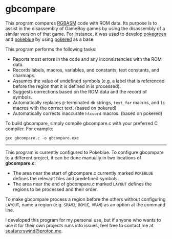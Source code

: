 # gbcompare
This program compares [RGBASM](https://rgbds.gbdev.io/) code with ROM data. Its purpose is to assist in the disassembly of GameBoy games by using the disassembly of a similar version of that game. For instance, it was used to develop [pokegreen](https://github.com/SeafarersWind/pokegreen) and [pokeblue](https://github.com/SeafarersWind/pokeblue) by using [pokered](https://github.com/pret/pokered) as a base.

This program performs the following tasks:
- Reports most errors in the code and any inconsistencies with the ROM data.
- Records labels, macros, variables, and constants, text constants, and charmaps.
- Assumes the value of undefined symbols (e.g. a label that is referenced before the region that it is defined in is processed).
- Suggests corrections based on the ROM data and the record of symbols.
- Automatically replaces `@`-terminated `db` strings, `text_far` macros, and `li` macros with the correct text. (based on pokered)
- Automatically corrects inaccurate `hlcoord` macros. (based on pokered)

To build gbcompare, simply compile gbcompare.c with your preferred C compiler. For example:

```gcc gbcompare.c -o gbcompare.exe```

---

This program is currently configured to Pokeblue. To configure gbcompare to a different project, it can be done manually in two locations of **gbcompare.c**:
- The area near the start of gbcompare.c currently marked `POKEBLUE` defines the relevant files and predefined symbols.
- The area near the end of gbcompare.c marked `LAYOUT` defines the regions to be processed and their order.

To make gbcompare process a region before the others without configuring `LAYOUT`, name a region (e.g. `SRAM2`, `ROM1E`, `VRAM`) as an option at the command line.

I developed this program for my personal use, but if anyone who wants to use it for their own projects runs into issues, feel free to contact me at seafarerswind@proton.me.

